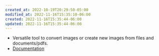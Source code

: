 ```yaml
---
created_at: 2022-10-19T20:29:50-05:00
modified_at: 2022-11-16T15:35:10-06:00
created: 2022-11-16T15:35:44-06:00
updated: 2022-11-16T15:35:44-06:00
---
```


- Versatile tool to convert images or create new images from files and documents/pdfs.
- [Documentation](https://pymupdf.readthedocs.io/en/latest/installation.html)

